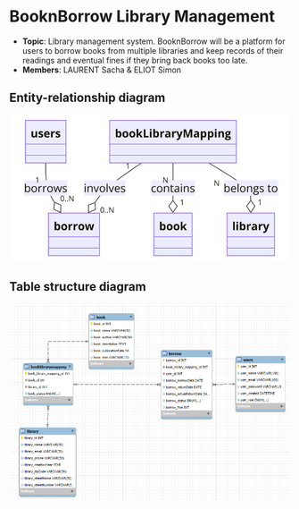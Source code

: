 # BooknBorrow Library Management

- **Topic**: Library management system. BooknBorrow will be a platform for users to borrow books from multiple libraries and keep records of their readings and eventual fines if they bring back books too late.
- **Members**: LAURENT Sacha & ELIOT Simon

## Entity-relationship diagram
<img src="https://github.com/Hormone4/BooknBorrow-Library-Management/blob/main/diagrams/ER-diagram.png" alt=""/>

## Table structure diagram
<img src="https://github.com/Hormone4/BooknBorrow-Library-Management/blob/main/diagrams/Table-structure-diagram.png" alt=""/>
